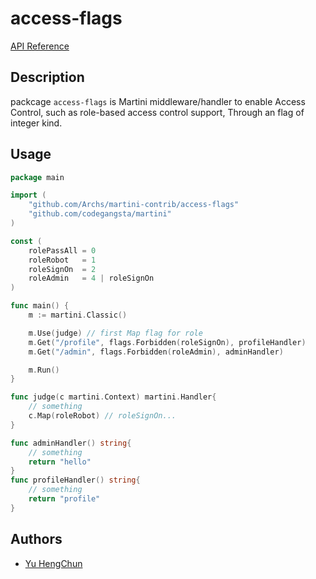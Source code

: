 # access-flags

[API Reference](http://gowalker.org/github.com/codegangsta/martini-contrib/access-flags)

## Description

packcage `access-flags` is Martini middleware/handler to enable Access Control, such as role-based access control support, Through an flag of integer kind.

## Usage

~~~go
package main

import (
	"github.com/Archs/martini-contrib/access-flags"
	"github.com/codegangsta/martini"
)

const (
	rolePassAll = 0
	roleRobot   = 1
	roleSignOn  = 2
	roleAdmin   = 4 | roleSignOn
)

func main() {
	m := martini.Classic()

	m.Use(judge) // first Map flag for role
	m.Get("/profile", flags.Forbidden(roleSignOn), profileHandler)
	m.Get("/admin", flags.Forbidden(roleAdmin), adminHandler)

	m.Run()
}

func judge(c martini.Context) martini.Handler{
	// something
	c.Map(roleRobot) // roleSignOn...
}

func adminHandler() string{
	// something
	return "hello"
}
func profileHandler() string{
	// something
	return "profile"
}
~~~

## Authors
* [Yu HengChun](http://github.com/achun)
